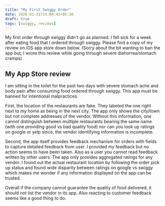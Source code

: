 ```yaml
---
title: "My First Swiggy Order"
date: 2020-01-31T15:04:43+05:30
draft: true
tags: [swiggy, reviews]
---
```

My first order through swiggy didn't go as planned. I fell sick for a week after eating food that I ordered through swiggy. Please find a copy of my review on iOS app store down below. (Sorry about the bit wanting to ban the app but, I wrote this review while going through severe diahorrea/stomach cramps)

## My App Store review
I am sitting in the toilet for the past two days with severe stomach ache and body pain after consuming food ordered through swiggy. This app must be banned for intentional malpractices. 

First, the location of the restaurants are fake. They labeled the one right next to my home as being in the next city. The app only shows the city/town but not complete addresses of the vendor. Without this information, one cannot distinguish between multiple restaurants bearing the same name (with one providing good vs bad quality food) nor can you look up ratings on google or yelp since, the vendor identifying information is incomplete. 

Second, the app itself provides feedback mechanism for orders with fields to capture detailed feedback from user. I provided my feedback but no action seems to have been taken. Also as a user you cannot read feedback written by other users. The app only provides aggregated ratings for any vendor. I found out the actual restaurant location by following the order pick up status and found wide disparity between ratings on google vs swiggy which makes me wonder if any information displayed on the app can be trusted.

Overall if the company cannot guarantee the quality of food delivered, it should not list the vendor in its app. Also reacting to customer feedback seems like a good thing to do.
